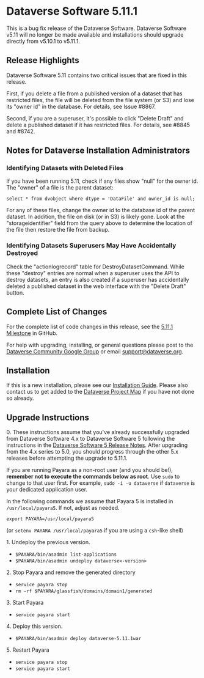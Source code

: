 # Dataverse Software 5.11.1

This is a bug fix release of the Dataverse Software. Dataverse Software v5.11 will no longer be made available and installations should upgrade directly from v5.10.1 to v5.11.1.

## Release Highlights

Dataverse Software 5.11 contains two critical issues that are fixed in this release.

First, if you delete a file from a published version of a dataset that has restricted files, the file will be deleted from the file system (or S3) and lose its "owner id" in the database. For details, see Issue #8867.

Second, if you are a superuser, it's possible to click "Delete Draft" and delete a published dataset if it has restricted files. For details, see #8845 and #8742.

## Notes for Dataverse Installation Administrators

### Identifying Datasets with Deleted Files

If you have been running 5.11, check if any files show "null" for the owner id. The "owner" of a file is the parent dataset:

```
select * from dvobject where dtype = 'DataFile' and owner_id is null;
```

For any of these files, change the owner id to the database id of the parent dataset. In addition, the file on disk (or in S3) is likely gone. Look at the "storageidentifier" field from the query above to determine the location of the file then restore the file from backup.

### Identifying Datasets Superusers May Have Accidentally Destroyed 

Check the "actionlogrecord" table for DestroyDatasetCommand. While these "destroy" entries are normal when a superuser uses the API to destroy datasets, an entry is also created if a superuser has accidentally deleted a published dataset in the web interface with the "Delete Draft" button.

## Complete List of Changes

For the complete list of code changes in this release, see the [5.11.1 Milestone](https://github.com/IQSS/dataverse/milestone/105?closed=1) in GitHub.

For help with upgrading, installing, or general questions please post to the [Dataverse Community Google Group](https://groups.google.com/forum/#!forum/dataverse-community) or email support@dataverse.org.

## Installation

If this is a new installation, please see our [Installation Guide](https://guides.dataverse.org/en/5.11.1/installation/). Please also contact us to get added to the [Dataverse Project Map](https://guides.dataverse.org/en/5.11.1/installation/config.html#putting-your-dataverse-installation-on-the-map-at-dataverse-org) if you have not done so already.

## Upgrade Instructions

0\. These instructions assume that you've already successfully upgraded from Dataverse Software 4.x to Dataverse Software 5 following the instructions in the [Dataverse Software 5 Release Notes](https://github.com/IQSS/dataverse/releases/tag/v5.0). After upgrading from the 4.x series to 5.0, you should progress through the other 5.x releases before attempting the upgrade to 5.11.1.

If you are running Payara as a non-root user (and you should be!), **remember not to execute the commands below as root**. Use `sudo` to change to that user first. For example, `sudo -i -u dataverse` if `dataverse` is your dedicated application user.

In the following commands we assume that Payara 5 is installed in `/usr/local/payara5`. If not, adjust as needed.

`export PAYARA=/usr/local/payara5`

(or `setenv PAYARA /usr/local/payara5` if you are using a `csh`-like shell)

1\. Undeploy the previous version.

- `$PAYARA/bin/asadmin list-applications`
- `$PAYARA/bin/asadmin undeploy dataverse<-version>`

2\. Stop Payara and remove the generated directory

- `service payara stop`
- `rm -rf $PAYARA/glassfish/domains/domain1/generated`

3\. Start Payara

- `service payara start`

4\. Deploy this version.

- `$PAYARA/bin/asadmin deploy dataverse-5.11.1war`

5\. Restart Payara

- `service payara stop`
- `service payara start`
